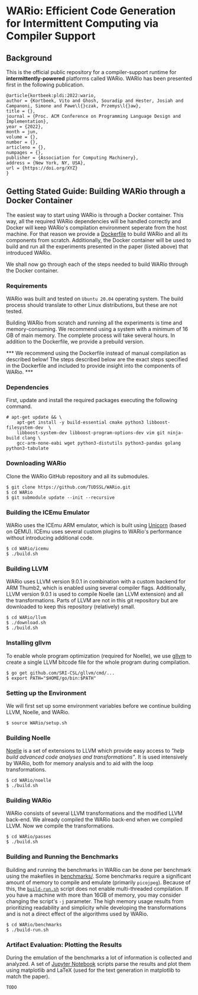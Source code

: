 # WARio: Efficient Code Generation for Intermittent Computing via Compiler Support

## Background
This is the official public repository for a compiler-support runtime for **intermittently-powered** platforms called WARio. WARIo has been presented first in the following publication.

```
@article{kortbeek:pldi:2022:wario,
author = {Kortbeek, Vito and Ghosh, Souradip and Hester, Josiah and Campanoni, Simone and Pawe\l{}czak, Przemys\l{}aw},
title = {},
journal = {Proc. ACM Conference on Programming Language Design and Implementation},
year = {2022},
month = jun,
volume = {},
number = {},
articleno = {},
numpages = {},
publisher = {Association for Computing Machinery},
address = {New York, NY, USA},
url = {https://doi.org/XYZ}
}
```

## Getting Stated Guide: Building WARio through a Docker Container
The easiest way to start using WARio is through a Docker container. This way, all the required WARio dependencies will be handled correctly and Docker will keep WARio's compilation environment seperate from the host machine. For that reason we provide a [Dockerfile](docker/Dockerfile) to build WARio and all its components from scratch. Additionally, the Docker container will be used to build and run all the experiments presented in the paper (listed above) that introduced WARio. 

We shall now go through each of the steps needed to build WARio through the Docker container.

### Requirements
WARio was built and tested on `Ubuntu 20.04` operating system. The build process should translate to other Linux distributions, but these are not tested.

Building WARio from scratch and running all the experiments is time and memory-consuming. We recommend using a system with a minimum of 16 GB of main memory. The complete process will take several hours. In addition to the Dockerfile, we provide a prebuild version.

*** We recommend using the Dockerfile instead of manual compilation as described below! The steps described below are the exact steps specified in the Dockerfile and included to provide insight into the components of WARio. ***

### Dependencies
First, update and install the required packages executing the following command.
```
# apt-get update && \
    apt-get install -y build-essential cmake python3 libboost-filesystem-dev  \
    libboost-system-dev libboost-program-options-dev vim git ninja-build clang \
    gcc-arm-none-eabi wget python3-distutils python3-pandas golang python3-tabulate
```

### Downloading WARio
Clone the WARio GitHub repository and all its submodules.
```
$ git clone https://github.com/TUDSSL/WARio.git
$ cd WARio
$ git submodule update --init --recursive
```

### Building the ICEmu Emulator
WARio uses the ICEmu ARM emulator, which is built using [Unicorn](https://github.com/unicorn-engine/unicorn) (based on QEMU).
ICEmu uses several custom plugins to WARio's performance without introducing additional code.
```
$ cd WARio/icemu
$ ./build.sh
```

### Building LLVM
WARio uses LLVM version 9.0.1 in combination with a custom backend for ARM Thumb2, which is enabled using several compiler flags.
Additionally, LLVM version 9.0.1 is used to compile Noelle (an LLVM extension) and all the transformations.
Parts of LLVM are not in this git repository but are downloaded to keep this repository (relatively) small.
```
$ cd WARio/llvm
$ ./download.sh
$ ./build.sh
```

### Installing gllvm
To enable whole program optimization (required for Noelle), we use [gllvm](github.com/SRI-CSL/gllvm) to create a single LLVM bitcode file for the whole program during compilation.
```
$ go get github.com/SRI-CSL/gllvm/cmd/...
$ export PATH="$HOME/go/bin:$PATH" 
```

### Setting up the Environment
We will first set up some environment variables before we continue building LLVM, Noelle, and WARio.
```
$ source WARio/setup.sh
```

### Building Noelle
[Noelle](https://github.com/scampanoni/noelle) is a set of extensions to LLVM which provide easy access to _"help build advanced code analyses and transformations"_. It is used intensively by WARio, both for memory analysis and to aid with the loop transformations.
```
$ cd WARio/noelle
$ ./build.sh
```

### Building WARio
WARio consists of several LLVM transformations and the modified LLVM back-end. We already compiled the WARio back-end when we compiled LLVM. Now we compile the transformations.
```
$ cd WARio/passes
$ ./build.sh
```

### Building and Running the Benchmarks
Building and running the benchmarks in WARio can be done per benchmark using the makefiles in [benchmarks/](benchmarks/). Some benchmarks require a significant amount of memory to compile and emulate (primarily `picojpeg`). Because of this, the [`build-run.sh`](benchmarks/build-run.sh) script does not enable multi-threaded compilation. If you have a machine with more than 16GB of memory, you may consider changing the script's `-j` parameter. The high memory usage results from prioritizing readability and simplicity while developing the transformations and is not a direct effect of the algorithms used by WARio.
```
$ cd WARio/benchmarks
$ ./build-run.sh
```

### Artifact Evaluation: Plotting the Results
During the emulation of the benchmarks a lot of information is collected and analyzed. A set of [Jupyter Notebook](https://jupyter.org/) scripts parse the results and plot them using matplotlib and LaTeX (used for the text generation in matplotlib to match the paper).

```
TODO
```
